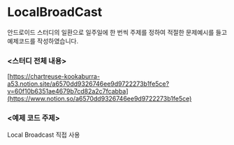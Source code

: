 # LocalBroadCast

안드로이드 스터디의 일환으로 일주일에 한 번씩 주제를 정하여 적절한 문제예시를 들고 예제코드를 작성하였습니다. 

### <스터디 전체 내용>

[https://chartreuse-kookaburra-a53.notion.site/a6570dd9326746ee9d9722273b1fe5ce?v=60f10b6351ae4679b7cd82a2c7fcabba](https://www.notion.so/a6570dd9326746ee9d9722273b1fe5ce)

### <예제 코드 주제>

Local Broadcast 직접 사용
